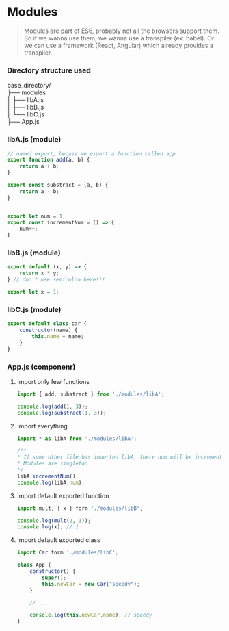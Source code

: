 # Modules

> Modules are part of ES6, probably not all the browsers support them. 
So if we wanna use them, we wanna use a transpiler (ex. babel). 
Or we can use a framework (React, Angular) which already provides a transpiler.


### Directory structure used
base_directory/  
├── modules  
│   ├── libA.js  
│   ├── libB.js  
│   └── libC.js  
├── App.js


### libA.js (module)

```javascript
// named export, becase we export a function called app
export function add(a, b) {
    return a + b;
}

export const substract = (a, b) {
    return a - b;
}


export let num = 1;
export const incrementNum = () => {
    num++;
}
```


### libB.js (module)

```javascript
export default (x, y) => {
    return x * y;
} // don't use semicolon here!!!

export let x = 1;
```


### libC.js (module)

```javascript
export default class car {
    constructor(name) {
        this.name = name;
    }
}
```


### App.js (componenr)

1. Import only few functions
    ```javascript
    import { add, substract } from './modules/libA';

    console.log(add(1, 3));
    console.log(substract(1, 3));
    ```

2. Import everything
    ```javascript
    import * as libA from './modules/libA';

    /**
    * If some other file has imported libA, there num will be incremented too.
    * Modules are singleton
    */
    libA.incrementNum();
    console.log(libA.num);
    ```

3. Import default exported function
    ```javascript
    import mult, { x } form './modules/libB';

    console.log(mult(2, 3));
    console.log(x); // 1
    ```

3. Import default exported class
    ```javascript
    import Car form './modules/libC';

    class App {
        constructor() {
            super();
            this.newCar = new Car("speedy");
        }

        // ...

        console.log(this.newCar.name); // speedy
    }
    ```
